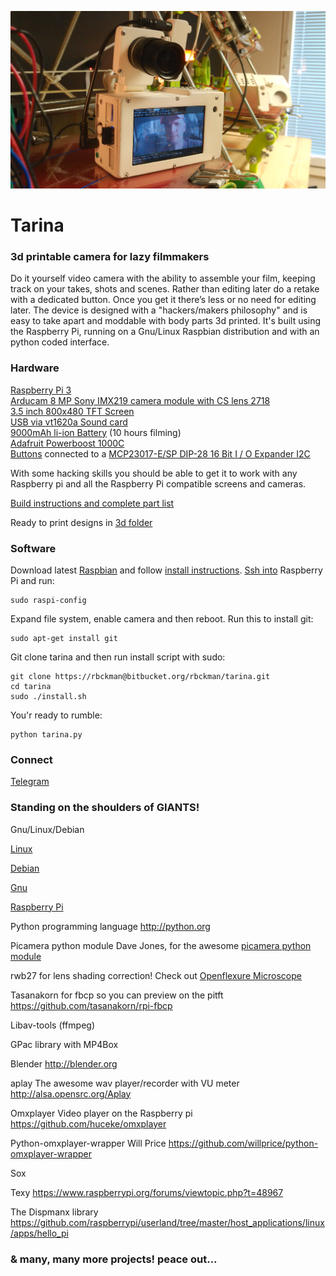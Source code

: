 ![Tarina Leone, one done & one in post processing stage](docs/tarina-leone.jpg)

# Tarina #

### 3d printable camera for lazy filmmakers ###
Do it yourself video camera with the ability to assemble your film, keeping track on your takes, shots and scenes. Rather than editing later do a retake with a dedicated button. Once you get it there’s less or no need for editing later. The device is designed with a "hackers/makers philosophy" and is easy to take apart and moddable with body parts 3d printed. It's built using the Raspberry Pi, running on a Gnu/Linux Raspbian distribution and with an python coded interface.

### Hardware ###
[Raspberry Pi 3](https://www.raspberrypi.org/products/raspberry-pi-3-model-b/)<br>
[Arducam 8 MP Sony IMX219 camera module with CS lens 2718](http://www.uctronics.com/arducam-8-mp-sony-imx219-camera-module-with-cs-lens-2717-for-raspberry-pi.html)<br>
[3.5 inch 800x480 TFT Screen](https://www.aliexpress.com/store/product/U-Geek-Raspberry-Pi-3-5-inch-800-480-TFT-Screen-HD-HighSpeed-LCD-Module-3/1954241_32672157641.html)<br>
[USB via vt1620a Sound card](https://www.aliexpress.com/item/Professional-External-USB-Sound-Card-Adapter-Virtual-7-1-Channel-3D-Audio-with-3-5mm-Headset/32588038556.html?spm=2114.01010208.8.8.E8ZKLB)<br>
[9000mAh li-ion Battery](https://www.aliexpress.com/item/3-7v-9000mAh-capacity-18650-Rechargeable-lithium-battery-pack-18650-jump-starter/32619902319.html?spm=2114.13010608.0.0.XcKleV) (10 hours filming)<br>
[Adafruit Powerboost 1000C](https://www.ebay.com/itm/Adafruit-PowerBoost-1000-Charger-Rechargeable-5V-Lipo-USB-Boost-1A-1000C-A/282083284436?epid=2256108887&hash=item41ad7955d4%3Ag%3ALesAAOSwkQZbYXrn&_sacat=0&_nkw=powerboost+1000c&_from=R40&rt=nc&_trksid=m570.l1313)<br>
[Buttons](http://www.ebay.com/itm/151723036469?_trksid=p2057872.m2749.l2649&ssPageName=STRK%3AMEBIDX%3AIT) connected to a [MCP23017-E/SP DIP-28 16 Bit I / O Expander I2C](http://www.ebay.com/sch/sis.html?_nkw=5Pcs+MCP23017+E+SP+DIP+28+16+Bit+I+O+Expander+I2C+TOP+GM&_trksid=p2047675.m4100)

With some hacking skills you should be able to get it to work with any Raspberry pi and all the Raspberry Pi compatible screens and cameras.

[Build instructions and complete part list](docs/INSTRUCTIONS.md)

Ready to print designs in [3d folder](https://github.com/rbckman/tarina/tree/master/3d)

### Software ###
Download latest [Raspbian](https://www.raspberrypi.org/downloads/raspbian/) and follow [install instructions](https://www.raspberrypi.org/documentation/installation/installing-images/README.md).
[Ssh into](https://www.raspberrypi.org/documentation/remote-access/ssh/) Raspberry Pi and run:
```
sudo raspi-config
```
Expand file system, enable camera and then reboot.
Run this to install git:
```
sudo apt-get install git
```
Git clone tarina and then run install script with sudo:
```
git clone https://rbckman@bitbucket.org/rbckman/tarina.git
cd tarina
sudo ./install.sh
```
You'r ready to rumble:
```
python tarina.py
```
### Connect ###

[Telegram](https://t.me/tarinadiy)

### Standing on the shoulders of GIANTS! ###

Gnu/Linux/Debian

[Linux](https://github.com/torvalds/linux)

[Debian](https://debian.org)

[Gnu](https://gnu.org)

[Raspberry Pi](https://raspberrypi.org)

Python programming language
http://python.org

Picamera python module
Dave Jones, for the awesome [picamera python module](https://github.com/waveform80/picamera)

rwb27 for lens shading correction! Check out [Openflexure Microscope](https://github.com/rwb27/openflexure_microscope)

Tasanakorn for fbcp so you can preview on the pitft
https://github.com/tasanakorn/rpi-fbcp

Libav-tools (ffmpeg)

GPac library with MP4Box

Blender
http://blender.org

aplay
The awesome wav player/recorder with VU meter
http://alsa.opensrc.org/Aplay

Omxplayer
Video player on the Raspberry pi
https://github.com/huceke/omxplayer

Python-omxplayer-wrapper
Will Price
https://github.com/willprice/python-omxplayer-wrapper

Sox

Texy
https://www.raspberrypi.org/forums/viewtopic.php?t=48967

The Dispmanx library
https://github.com/raspberrypi/userland/tree/master/host_applications/linux/apps/hello_pi

### & many, many more projects! peace out...
